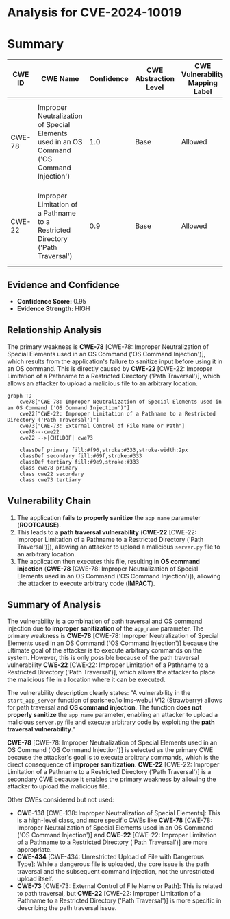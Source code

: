 # Analysis for CVE-2024-10019

# Summary
| CWE ID | CWE Name | Confidence | CWE Abstraction Level | CWE Vulnerability Mapping Label | CWE-Vulnerability Mapping Notes |
|---|---|---|---|---|---|
| CWE-78 | Improper Neutralization of Special Elements used in an OS Command ('OS Command Injection') | 1.0 | Base | Allowed | Primary CWE: The vulnerability allows execution of arbitrary OS commands due to insufficient sanitization. |
| CWE-22 | Improper Limitation of a Pathname to a Restricted Directory ('Path Traversal') | 0.9 | Base | Allowed | Secondary CWE: Path traversal allows uploading a malicious file to an arbitrary location. |

## Evidence and Confidence

*   **Confidence Score:** 0.95
*   **Evidence Strength:** HIGH

## Relationship Analysis
The primary weakness is **CWE-78** [CWE-78: Improper Neutralization of Special Elements used in an OS Command ('OS Command Injection')], which results from the application's failure to sanitize input before using it in an OS command. This is directly caused by **CWE-22** [CWE-22: Improper Limitation of a Pathname to a Restricted Directory ('Path Traversal')], which allows an attacker to upload a malicious file to an arbitrary location.

```mermaid
graph TD
    cwe78["CWE-78: Improper Neutralization of Special Elements used in an OS Command ('OS Command Injection')"]
    cwe22["CWE-22: Improper Limitation of a Pathname to a Restricted Directory ('Path Traversal')"]
    cwe73["CWE-73: External Control of File Name or Path"]
    cwe78---cwe22
    cwe22 -->|CHILDOF| cwe73
    
    classDef primary fill:#f96,stroke:#333,stroke-width:2px
    classDef secondary fill:#69f,stroke:#333
    classDef tertiary fill:#9e9,stroke:#333
    class cwe78 primary
    class cwe22 secondary
    class cwe73 tertiary
```

## Vulnerability Chain
1.  The application **fails to properly sanitize** the `app_name` parameter (**ROOTCAUSE**).
2.  This leads to a **path traversal vulnerability** (**CWE-22** [CWE-22: Improper Limitation of a Pathname to a Restricted Directory ('Path Traversal')]), allowing an attacker to upload a malicious `server.py` file to an arbitrary location.
3.  The application then executes this file, resulting in **OS command injection** (**CWE-78** [CWE-78: Improper Neutralization of Special Elements used in an OS Command ('OS Command Injection')]), allowing the attacker to execute arbitrary code (**IMPACT**).

## Summary of Analysis
The vulnerability is a combination of path traversal and OS command injection due to **improper sanitization** of the `app_name` parameter. The primary weakness is **CWE-78** [CWE-78: Improper Neutralization of Special Elements used in an OS Command ('OS Command Injection')] because the ultimate goal of the attacker is to execute arbitrary commands on the system. However, this is only possible because of the path traversal vulnerability **CWE-22** [CWE-22: Improper Limitation of a Pathname to a Restricted Directory ('Path Traversal')], which allows the attacker to place the malicious file in a location where it can be executed.

The vulnerability description clearly states: "A vulnerability in the `start_app_server` function of parisneo/lollms-webui V12 (Strawberry) allows for path traversal and **OS command injection**. The function **does not properly sanitize** the `app_name` parameter, enabling an attacker to upload a malicious `server.py` file and execute arbitrary code by exploiting the **path traversal vulnerability**."

**CWE-78** [CWE-78: Improper Neutralization of Special Elements used in an OS Command ('OS Command Injection')] is selected as the primary CWE because the attacker's goal is to execute arbitrary commands, which is the direct consequence of **improper sanitization**. **CWE-22** [CWE-22: Improper Limitation of a Pathname to a Restricted Directory ('Path Traversal')] is a secondary CWE because it enables the primary weakness by allowing the attacker to upload the malicious file.

Other CWEs considered but not used:

*   **CWE-138** [CWE-138: Improper Neutralization of Special Elements]: This is a high-level class, and more specific CWEs like **CWE-78** [CWE-78: Improper Neutralization of Special Elements used in an OS Command ('OS Command Injection')] and **CWE-22** [CWE-22: Improper Limitation of a Pathname to a Restricted Directory ('Path Traversal')] are more appropriate.
*   **CWE-434** [CWE-434: Unrestricted Upload of File with Dangerous Type]: While a dangerous file is uploaded, the core issue is the path traversal and the subsequent command injection, not the unrestricted upload itself.
*   **CWE-73** [CWE-73: External Control of File Name or Path]: This is related to path traversal, but **CWE-22** [CWE-22: Improper Limitation of a Pathname to a Restricted Directory ('Path Traversal')] is more specific in describing the path traversal issue.